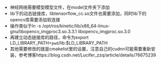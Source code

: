 - 神经网络需要模型模型文件，在model文件夹下添加
- lib下的动态链接库，libtensorflow_cc.so文件也需要添加，同时lib下的opencv库需要添加软连接
- 操作类似于ln -s /opt/ros/kinetic/lib/x86_64-linux-gnu/libopencv_imgproc3.so.3.3.1 libopencv_imgproc.so.3.0
- 再建立动态链接库的路径，命令为export LD_LIBRARY_PATH=`pwd`/lib:$LD_LIBRARY_PATH
- 其他需要修改的就是cmakelist里的设置，注意自己的cudnn可能需要重新安装，参考博客https://blog.csdn.net/Lucifer_zzq/article/details/76675239
